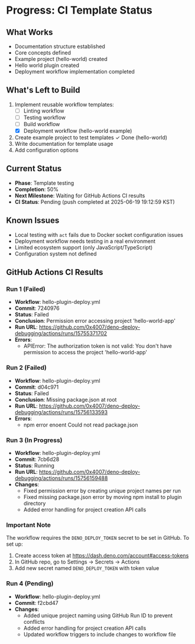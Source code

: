 # Progress: CI Template Status

## What Works
- Documentation structure established
- Core concepts defined
- Example project (hello-world) created
- Hello world plugin created
- Deployment workflow implementation completed

## What's Left to Build
1. Implement reusable workflow templates:
   - [ ] Linting workflow
   - [ ] Testing workflow
   - [ ] Build workflow
   - [x] Deployment workflow (hello-world example)
2. Create example project to test templates ✓ Done (hello-world)
3. Write documentation for template usage
4. Add configuration options

## Current Status
- **Phase**: Template testing
- **Completion**: 50%
- **Next Milestone**: Waiting for GitHub Actions CI results
- **CI Status**: Pending (push completed at 2025-06-19 19:12:59 KST)

## Known Issues
- Local testing with `act` fails due to Docker socket configuration issues
- Deployment workflow needs testing in a real environment
- Limited ecosystem support (only JavaScript/TypeScript)
- Configuration system not defined

## GitHub Actions CI Results

### Run 1 (Failed)
- **Workflow**: hello-plugin-deploy.yml
- **Commit**: 7240976
- **Status**: Failed
- **Conclusion**: Permission error accessing project 'hello-world-app'
- **Run URL**: https://github.com/0x4007/deno-deploy-debugging/actions/runs/15755371702
- **Errors**:
  - APIError: The authorization token is not valid: You don't have permission to access the project 'hello-world-app'

### Run 2 (Failed)
- **Workflow**: hello-plugin-deploy.yml
- **Commit**: d04c971
- **Status**: Failed
- **Conclusion**: Missing package.json at root
- **Run URL**: https://github.com/0x4007/deno-deploy-debugging/actions/runs/15756133593
- **Errors**:
  - npm error enoent Could not read package.json

### Run 3 (In Progress)
- **Workflow**: hello-plugin-deploy.yml
- **Commit**: 7cb6d28
- **Status**: Running
- **Run URL**: https://github.com/0x4007/deno-deploy-debugging/actions/runs/15756159488
- **Changes**:
  - Fixed permission error by creating unique project names per run
  - Fixed missing package.json error by moving npm install to plugin directory
  - Added error handling for project creation API calls

### Important Note
The workflow requires the `DENO_DEPLOY_TOKEN` secret to be set in GitHub.
To set up:
  1. Create access token at https://dash.deno.com/account#access-tokens
  2. In GitHub repo, go to Settings → Secrets → Actions
  3. Add new secret named `DENO_DEPLOY_TOKEN` with token value

### Run 4 (Pending)
- **Workflow**: hello-plugin-deploy.yml
- **Commit**: f2cbd47
- **Changes**:
  - Added unique project naming using GitHub Run ID to prevent conflicts
  - Added error handling for project creation API calls
  - Updated workflow triggers to include changes to workflow file